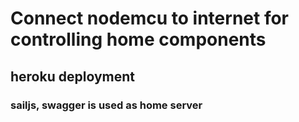 # Connect nodemcu to internet for controlling home components
## heroku deployment
### sailjs, swagger is used as home server
